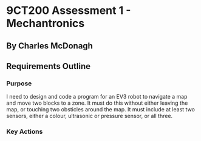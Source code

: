# 9CT200 Assessment 1 - Mechantronics

## By Charles McDonagh

## Requirements Outline

### Purpose

I need to design and code a program for an EV3 robot to navigate a map and move two blocks to a zone. It must do this without either leaving the map, or touching two obsticles around the map. It must include at least two sensors, either a colour, ultrasonic or pressure sensor, or all three.

### Key Actions 

